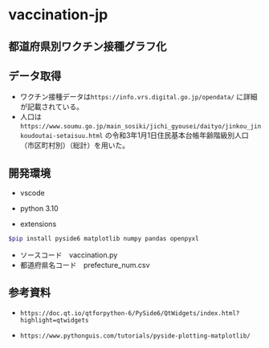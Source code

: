 # vaccination-jp

## 都道府県別ワクチン接種グラフ化

## データ取得

* ワクチン接種データは`https://info.vrs.digital.go.jp/opendata/` に詳細が記載されている。
* 人口は`https://www.soumu.go.jp/main_sosiki/jichi_gyousei/daityo/jinkou_jinkoudoutai-setaisuu.html` の令和3年1月1日住民基本台帳年齢階級別人口（市区町村別）（総計）を用いた。

## 開発環境

* vscode

* python 3.10
* extensions

```zsh
$pip install pyside6 matplotlib numpy pandas openpyxl
```

* ソースコード　vaccination.py
* 都道府県名コード　prefecture_num.csv

## 参考資料

* `https://doc.qt.io/qtforpython-6/PySide6/QtWidgets/index.html?highlight=qtwidgets`

* `https://www.pythonguis.com/tutorials/pyside-plotting-matplotlib/`

